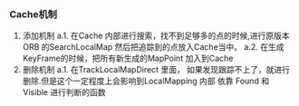 <!--
 * @Author: Liu Weilong
 * @Date: 2021-02-04 09:45:10
 * @LastEditors: Liu Weilong 
 * @LastEditTime: 2021-02-04 14:24:57
 * @FilePath: /3rd-test-learning/31. orb_slam_related/YGZ/doc/code_reading/feature_manager.md
 * @Description: 
-->
### Cache机制
1. 添加机制
a.1. 在Cache 内部进行搜索，找不到足够多的点的时候,进行原版本ORB 的SearchLocalMap
     然后把追踪到的点放入Cache当中。
a.2. 在生成KeyFrame的时候，把所有新生成的MapPoint 加入到Cache
2. 删除机制
a.1. 在TrackLocalMapDirect 里面， 如果发现跟踪不上了，就进行删除.但是这个一定程度上会影响到LocalMapping 内部 依靠 Found 和 Visible 进行判断的函数
